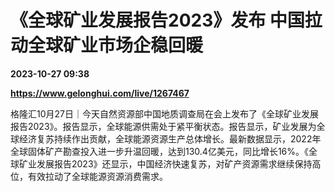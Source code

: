 # 《全球矿业发展报告2023》发布 中国拉动全球矿业市场企稳回暖

**2023-10-27 09:38**

**https://www.gelonghui.com/live/1267467**

格隆汇10月27日｜今天自然资源部中国地质调查局在会上发布了《全球矿业发展报告2023》。报告显示，全球能源供需处于紧平衡状态。报告显示，矿业发展为全球经济复苏持续作出贡献，全球能源资源生产总体增长。最新数据显示，2022年全球固体矿产勘查投入进一步升温回暖，达到130.4亿美元，同比增长16%。《全球矿业发展报告2023》还显示，中国经济快速复苏，对矿产资源需求继续保持高位，有效拉动了全球能源资源消费需求。